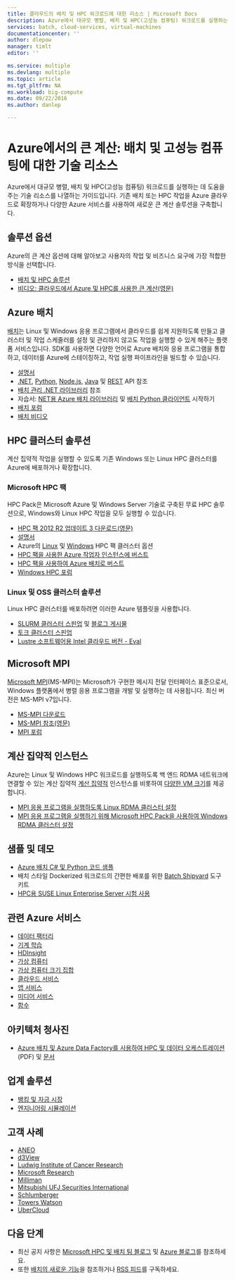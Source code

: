 ```yaml
---
title: 클라우드의 배치 및 HPC 워크로드에 대한 리소스 | Microsoft Docs
description: Azure에서 대규모 병렬, 배치 및 HPC(고성능 컴퓨팅) 워크로드를 실행하는 데 도움을 주는 기술 리소스를 나열합니다.
services: batch, cloud-services, virtual-machines
documentationcenter: ''
author: dlepow
manager: timlt
editor: ''

ms.service: multiple
ms.devlang: multiple
ms.topic: article
ms.tgt_pltfrm: NA
ms.workload: big-compute
ms.date: 09/22/2016
ms.author: danlep

---
```

# Azure에서의 큰 계산: 배치 및 고성능 컴퓨팅에 대한 기술 리소스
Azure에서 대규모 병렬, 배치 및 HPC(고성능 컴퓨팅) 워크로드를 실행하는 데 도움을 주는 기술 리소스를 나열하는 가이드입니다. 기존 배치 또는 HPC 작업을 Azure 클라우드로 확장하거나 다양한 Azure 서비스를 사용하여 새로운 큰 계산 솔루션을 구축합니다.

## 솔루션 옵션
Azure의 큰 계산 옵션에 대해 알아보고 사용자의 작업 및 비즈니스 요구에 가장 적합한 방식을 선택합니다.

* [배치 및 HPC 솔루션](batch-hpc-solutions.md)
* [비디오: 클라우드에서 Azure 및 HPC를 사용한 큰 계산(영문)](https://azure.microsoft.com/documentation/videos/teched-europe-2014-big-compute-in-the-cloud-with-high-performance-computing-on-azure/)

## Azure 배치
[배치](https://azure.microsoft.com/services/batch/)는 Linux 및 Windows 응용 프로그램에서 클라우드를 쉽게 지원하도록 만들고 클러스터 및 작업 스케줄러를 설정 및 관리하지 않고도 작업을 실행할 수 있게 해주는 플랫폼 서비스입니다. SDK를 사용하면 다양한 언어로 Azure 배치와 응용 프로그램을 통합하고, 데이터를 Azure에 스테이징하고, 작업 실행 파이프라인을 빌드할 수 있습니다.

* [설명서](https://azure.microsoft.com/documentation/services/batch/)
* [.NET](https://msdn.microsoft.com/library/azure/mt348682.aspx), [Python](http://azure-sdk-for-python.readthedocs.io/latest/), [Node.js](http://azure.github.io/azure-sdk-for-node/azure-batch/latest/), [Java](http://azure.github.io/azure-sdk-for-java/) 및 [REST](https://msdn.microsoft.com/library/azure/dn820158.aspx) API 참조
* [배치 관리 .NET 라이브러리](https://msdn.microsoft.com/library/mt463120.aspx) 참조
* 자습서: [NET용 Azure 배치 라이브러리](batch-dotnet-get-started.md) 및 [배치 Python 클라이언트](batch-python-tutorial.md) 시작하기
* [배치 포럼](https://social.msdn.microsoft.com/Forums/ko-KR/home?forum=azurebatch)
* [배치 비디오](https://azure.microsoft.com/documentation/videos/index/?services=batch)

## HPC 클러스터 솔루션
계산 집약적 작업을 실행할 수 있도록 기존 Windows 또는 Linux HPC 클러스터를 Azure에 배포하거나 확장합니다.

### Microsoft HPC 팩
HPC Pack은 Microsoft Azure 및 Windows Server 기술로 구축된 무료 HPC 솔루션으로, Windows와 Linux HPC 작업을 모두 실행할 수 있습니다.

* [HPC 팩 2012 R2 업데이트 3 다운로드(영문)](https://www.microsoft.com/download/details.aspx?id=49922)
* [설명서](https://technet.microsoft.com/library/jj899572.aspx)
* Azure의 [Linux](../virtual-machines/virtual-machines-linux-hpcpack-cluster-options.md) 및 [Windows](../virtual-machines/virtual-machines-windows-hpcpack-cluster-options.md) HPC 팩 클러스터 옵션
* [HPC 팩을 사용한 Azure 작업자 인스턴스에 버스트](https://technet.microsoft.com/library/gg481749.aspx)
* [HPC 팩을 사용하여 Azure 배치로 버스트](https://technet.microsoft.com/library/mt612877.aspx)
* [Windows HPC 포럼](https://social.microsoft.com/Forums/home?category=windowshpc)

### Linux 및 OSS 클러스터 솔루션
Linux HPC 클러스터를 배포하려면 이러한 Azure 템플릿을 사용합니다.

* [SLURM 클러스터 스핀업](https://azure.microsoft.com/documentation/templates/slurm/) 및 [블로그 게시물](http://blogs.technet.com/b/windowshpc/archive/2015/06/06/deploy-a-slurm-cluster-on-azure.aspx)
* [토크 클러스터 스핀업](https://azure.microsoft.com/documentation/templates/torque-cluster/)
* [Lustre 소프트웨어용 Intel 클라우드 버전 - Eval](https://azure.microsoft.com/marketplace/partners/intel/lustre-cloud-edition-evaleval-lustre-2-7/)

## Microsoft MPI
[Microsoft MPI](https://msdn.microsoft.com/library/bb524831.aspx)(MS-MPI)는 Microsoft가 구현한 메시지 전달 인터페이스 표준으로서, Windows 플랫폼에서 병렬 응용 프로그램을 개발 및 실행하는 데 사용됩니다. 최신 버전은 MS-MPI v7입니다.

* [MS-MPI 다운로드](http://go.microsoft.com/FWLink/p/?LinkID=389556)
* [MS-MPI 참조(영문)](https://msdn.microsoft.com/library/dn473458.aspx)
* [MPI 포럼](https://social.microsoft.com/Forums/ko-KR/home?forum=windowshpcmpi)

## 계산 집약적 인스턴스
Azure는 Linux 및 Windows HPC 워크로드를 실행하도록 백 엔드 RDMA 네트워크에 연결할 수 있는 계산 집약적 [계산 집약적](../virtual-machines/virtual-machines-windows-a8-a9-a10-a11-specs.md) 인스턴스를 비롯하여 [다양한 VM 크기](../virtual-machines/virtual-machines-windows-sizes.md)를 제공합니다.

* [MPI 응용 프로그램을 실행하도록 Linux RDMA 클러스터 설정](../virtual-machines/virtual-machines-linux-classic-rdma-cluster.md)
* [MPI 응용 프로그램을 실행하기 위해 Microsoft HPC Pack을 사용하여 Windows RDMA 클러스터 설정](../virtual-machines/virtual-machines-windows-classic-hpcpack-rdma-cluster.md)

## 샘플 및 데모
* [Azure 배치 C# 및 Python 코드 샘플](https://github.com/Azure/azure-batch-samples)
* 배치 스타일 Dockerized 워크로드의 간편한 배포를 위한 [Batch Shipyard](https://azure.github.io/batch-shipyard/) 도구 키트
* [HPC용 SUSE Linux Enterprise Server 시험 사용](https://azure.microsoft.com/marketplace/partners/suse/suselinuxenterpriseserver12optimizedforhighperformancecompute/)

## 관련 Azure 서비스
* [데이터 팩터리](https://azure.microsoft.com/documentation/services/data-factory/)
* [기계 학습](https://azure.microsoft.com/documentation/services/machine-learning/)
* [HDInsight](https://azure.microsoft.com/documentation/services/hdinsight/)
* [가상 컴퓨터](https://azure.microsoft.com/documentation/services/virtual-machines/)
* [가상 컴퓨터 크기 집합](https://azure.microsoft.com/documentation/services/virtual-machine-scale-sets/)
* [클라우드 서비스](https://azure.microsoft.com/documentation/services/cloud-services/)
* [앱 서비스](https://azure.microsoft.com/documentation/services/app-service/)
* [미디어 서비스](https://azure.microsoft.com/documentation/services/media-services/)
* [함수](https://azure.microsoft.com/documentation/services/functions/)

## 아키텍처 청사진
* [Azure 배치 및 Azure Data Factory를 사용하여 HPC 및 데이터 오케스트레이션](http://go.microsoft.com/fwlink/?linkid=717686)(PDF) 및 [문서](../data-factory/data-factory-data-processing-using-batch.md)

## 업계 솔루션
* [뱅킹 및 자금 시장](https://finance.azure.com/)
* [엔지니어링 시뮬레이션](https://simulation.azure.com/)

## 고객 사례
* [ANEO](https://customers.microsoft.com/Pages/CustomerStory.aspx?recid=4168)
* [d3View](https://customers.microsoft.com/Pages/CustomerStory.aspx?recid=22088)
* [Ludwig Institute of Cancer Research](https://customers.microsoft.com/Pages/CustomerStory.aspx?recid=5830)
* [Microsoft Research](https://customers.microsoft.com/Pages/CustomerStory.aspx?recid=15634)
* [Milliman](https://customers.microsoft.com/Pages/CustomerStory.aspx?recid=14967)
* [Mitsubishi UFJ Securities International](https://customers.microsoft.com/Pages/CustomerStory.aspx?recid=26266)
* [Schlumberger](http://azure.microsoft.com/blog/big-compute-for-large-engineering-simulations)
* [Towers Watson](https://customers.microsoft.com/Pages/CustomerStory.aspx?recid=18222)
* [UberCloud](https://simulation.azure.com/casestudies/Team-182-ABB-UC-Final.pdf)

## 다음 단계
* 최신 공지 사항은 [Microsoft HPC 및 배치 팀 블로그](http://blogs.technet.com/b/windowshpc/) 및 [Azure 블로그](https://azure.microsoft.com/blog/tag/hpc/)를 참조하세요.
* 또한 [배치의 새로운 기능](https://azure.microsoft.com/updates/?service=batch)을 참조하거나 [RSS 피드](https://azure.microsoft.com/updates/feed/?service=batch)를 구독하세요.

<!---HONumber=AcomDC_0928_2016-->